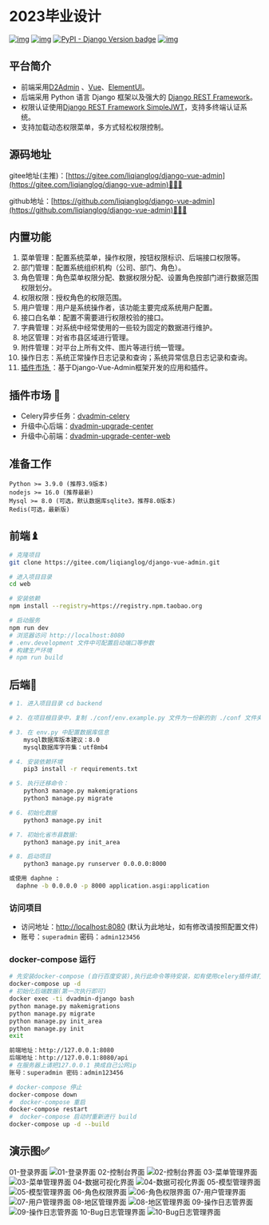# 2023毕业设计

[![img](https://img.shields.io/badge/license-MIT-blue.svg)](https://gitee.com/liqianglog/django-vue-admin/blob/master/LICENSE)  [![img](https://img.shields.io/badge/python-%3E=3.7.x-green.svg)](https://python.org/)  [![PyPI - Django Version badge](https://img.shields.io/badge/django%20versions-3.2-blue)](https://docs.djangoproject.com/zh-hans/3.2/) [![img](https://img.shields.io/badge/node-%3E%3D%2012.0.0-brightgreen)](https://nodejs.org/zh-cn/) 


## 平台简介
* 前端采用[D2Admin](https://github.com/d2-projects/d2-admin) 、[Vue](https://cn.vuejs.org/)、[ElementUI](https://element.eleme.cn/)。
* 后端采用 Python 语言 Django 框架以及强大的 [Django REST Framework](https://pypi.org/project/djangorestframework)。
* 权限认证使用[Django REST Framework SimpleJWT](https://pypi.org/project/djangorestframework-simplejwt)，支持多终端认证系统。
* 支持加载动态权限菜单，多方式轻松权限控制。


## 源码地址

gitee地址(主推)：[https://gitee.com/liqianglog/django-vue-admin](https://gitee.com/liqianglog/django-vue-admin)👩‍👦‍👦

github地址：[https://github.com/liqianglog/django-vue-admin](https://github.com/liqianglog/django-vue-admin)👩‍👦‍👦


## 内置功能

1.  菜单管理：配置系统菜单，操作权限，按钮权限标识、后端接口权限等。
2.  部门管理：配置系统组织机构（公司、部门、角色）。
3.  角色管理：角色菜单权限分配、数据权限分配、设置角色按部门进行数据范围权限划分。
4.  权限权限：授权角色的权限范围。
5.  用户管理：用户是系统操作者，该功能主要完成系统用户配置。
6.  接口白名单：配置不需要进行权限校验的接口。
7.  字典管理：对系统中经常使用的一些较为固定的数据进行维护。
8.  地区管理：对省市县区域进行管理。
9.  附件管理：对平台上所有文件、图片等进行统一管理。
10.  操作日志：系统正常操作日志记录和查询；系统异常信息日志记录和查询。
11.  [插件市场 ](https://bbs.django-vue-admin.com/plugMarket.html)：基于Django-Vue-Admin框架开发的应用和插件。

##  插件市场 🔌

- Celery异步任务：[dvadmin-celery](https://gitee.com/huge-dream/dvadmin-celery)
- 升级中心后端：[dvadmin-upgrade-center](https://gitee.com/huge-dream/dvadmin-upgrade-center)
- 升级中心前端：[dvadmin-upgrade-center-web](https://gitee.com/huge-dream/dvadmin-upgrade-center-web)

## 准备工作
~~~
Python >= 3.9.0 (推荐3.9版本)
nodejs >= 16.0 (推荐最新)
Mysql >= 8.0 (可选，默认数据库sqlite3，推荐8.0版本)
Redis(可选，最新版)
~~~

## 前端♝

```bash
# 克隆项目
git clone https://gitee.com/liqianglog/django-vue-admin.git

# 进入项目目录
cd web

# 安装依赖
npm install --registry=https://registry.npm.taobao.org

# 启动服务
npm run dev
# 浏览器访问 http://localhost:8080
# .env.development 文件中可配置启动端口等参数
# 构建生产环境
# npm run build
```



## 后端💈

~~~bash
# 1. 进入项目目录 cd backend

# 2. 在项目根目录中，复制 ./conf/env.example.py 文件为一份新的到 ./conf 文件夹下，并重命名为 env.py

# 3. 在 env.py 中配置数据库信息
	mysql数据库版本建议：8.0
	mysql数据库字符集：utf8mb4

# 4. 安装依赖环境
	pip3 install -r requirements.txt

# 5. 执行迁移命令：
	python3 manage.py makemigrations
	python3 manage.py migrate

# 6. 初始化数据
	python3 manage.py init

# 7. 初始化省市县数据:
	python3 manage.py init_area

# 8. 启动项目
	python3 manage.py runserver 0.0.0.0:8000

或使用 daphne :
  daphne -b 0.0.0.0 -p 8000 application.asgi:application
~~~

### 访问项目

- 访问地址：[http://localhost:8080](http://localhost:8080) (默认为此地址，如有修改请按照配置文件)
- 账号：`superadmin` 密码：`admin123456`





### docker-compose 运行

~~~bash
# 先安装docker-compose (自行百度安装),执行此命令等待安装，如有使用celery插件请打开docker-compose.yml中celery 部分注释
docker-compose up -d
# 初始化后端数据(第一次执行即可)
docker exec -ti dvadmin-django bash
python manage.py makemigrations 
python manage.py migrate
python manage.py init_area
python manage.py init
exit

前端地址：http://127.0.0.1:8080
后端地址：http://127.0.0.1:8080/api
# 在服务器上请把127.0.0.1 换成自己公网ip
账号：superadmin 密码：admin123456

# docker-compose 停止
docker-compose down
#  docker-compose 重启
docker-compose restart
#  docker-compose 启动时重新进行 build
docker-compose up -d --build
~~~



## 演示图✅

01-登录界面
![01-登录界面](https://github.com/wangmeng1125/django-admin/blob/master/%E6%BC%94%E7%A4%BA%E5%9B%BE%E7%89%87/%E6%BC%94%E7%A4%BA%E5%9B%BE%E7%89%87/WPS%E5%9B%BE%E7%89%87%E6%89%B9%E9%87%8F%E5%A4%84%E7%90%86/1%E7%99%BB%E5%BD%95%E7%95%8C%E9%9D%A2.png?raw=true)
02-控制台界面
![02-控制台界面](https://github.com/wangmeng1125/django-admin/blob/master/%E6%BC%94%E7%A4%BA%E5%9B%BE%E7%89%87/%E6%BC%94%E7%A4%BA%E5%9B%BE%E7%89%87/WPS%E5%9B%BE%E7%89%87%E6%89%B9%E9%87%8F%E5%A4%84%E7%90%86/2%E6%8E%A7%E5%88%B6%E5%8F%B0%E7%95%8C%E9%9D%A2.png?raw=true)
03-菜单管理界面
![03-菜单管理界面](https://github.com/wangmeng1125/django-admin/blob/master/%E6%BC%94%E7%A4%BA%E5%9B%BE%E7%89%87/%E6%BC%94%E7%A4%BA%E5%9B%BE%E7%89%87/WPS%E5%9B%BE%E7%89%87%E6%89%B9%E9%87%8F%E5%A4%84%E7%90%86/3%E8%8F%9C%E5%8D%95%E7%AE%A1%E7%90%86.png?raw=true)
04-数据可视化界面
![04-数据可视化界面](https://github.com/wangmeng1125/django-admin/blob/master/%E6%BC%94%E7%A4%BA%E5%9B%BE%E7%89%87/%E6%BC%94%E7%A4%BA%E5%9B%BE%E7%89%87/WPS%E5%9B%BE%E7%89%87%E6%89%B9%E9%87%8F%E5%A4%84%E7%90%86/4%E6%95%B0%E6%8D%AE%E5%8F%AF%E8%A7%86%E5%8C%96.png?raw=true)
05-模型管理界面
![05-模型管理界面](https://github.com/wangmeng1125/django-admin/blob/master/%E6%BC%94%E7%A4%BA%E5%9B%BE%E7%89%87/%E6%BC%94%E7%A4%BA%E5%9B%BE%E7%89%87/WPS%E5%9B%BE%E7%89%87%E6%89%B9%E9%87%8F%E5%A4%84%E7%90%86/5%E6%A8%A1%E5%9E%8B%E7%AE%A1%E7%90%86%E7%95%8C%E9%9D%A2.png?raw=true)
06-角色权限界面
![06-角色权限界面](https://github.com/wangmeng1125/django-admin/blob/master/%E6%BC%94%E7%A4%BA%E5%9B%BE%E7%89%87/%E6%BC%94%E7%A4%BA%E5%9B%BE%E7%89%87/WPS%E5%9B%BE%E7%89%87%E6%89%B9%E9%87%8F%E5%A4%84%E7%90%86/6%E8%A7%92%E8%89%B2%E6%9D%83%E9%99%90%E7%AE%A1%E7%90%86.png?raw=true)
07-用户管理界面
![07-用户管理界面](https://github.com/wangmeng1125/django-admin/blob/master/%E6%BC%94%E7%A4%BA%E5%9B%BE%E7%89%87/%E6%BC%94%E7%A4%BA%E5%9B%BE%E7%89%87/WPS%E5%9B%BE%E7%89%87%E6%89%B9%E9%87%8F%E5%A4%84%E7%90%86/7%E7%94%A8%E6%88%B7%E7%AE%A1%E7%90%86.png?raw=true)
08-地区管理界面
![08-地区管理界面](https://github.com/wangmeng1125/django-admin/blob/master/%E6%BC%94%E7%A4%BA%E5%9B%BE%E7%89%87/%E6%BC%94%E7%A4%BA%E5%9B%BE%E7%89%87/WPS%E5%9B%BE%E7%89%87%E6%89%B9%E9%87%8F%E5%A4%84%E7%90%86/8%E5%9C%B0%E5%8C%BA%E7%AE%A1%E7%90%86%E7%95%8C%E9%9D%A2.png?raw=true)
09-操作日志管界面
![09-操作日志管界面](https://github.com/wangmeng1125/django-admin/blob/master/%E6%BC%94%E7%A4%BA%E5%9B%BE%E7%89%87/%E6%BC%94%E7%A4%BA%E5%9B%BE%E7%89%87/WPS%E5%9B%BE%E7%89%87%E6%89%B9%E9%87%8F%E5%A4%84%E7%90%86/9%E6%93%8D%E4%BD%9C%E6%97%A5%E5%BF%97%E7%AE%A1%E7%90%86.png?raw=true)
10-Bug日志管理界面
![10-Bug日志管理界面](https://github.com/wangmeng1125/django-admin/blob/master/%E6%BC%94%E7%A4%BA%E5%9B%BE%E7%89%87/%E6%BC%94%E7%A4%BA%E5%9B%BE%E7%89%87/WPS%E5%9B%BE%E7%89%87%E6%89%B9%E9%87%8F%E5%A4%84%E7%90%86/10%E9%94%99%E8%AF%AF%E6%97%A5%E5%BF%97%E7%AE%A1%E7%90%86.png?raw=true)
